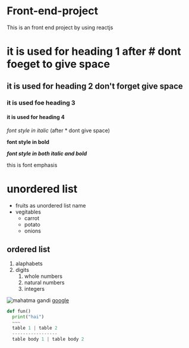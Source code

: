 # Front-end-project
This is an front end project by using  reactjs
# it is used for heading 1 after # dont foeget to give space
## it is used for heading 2 don't forget give space
### it is used foe heading 3
#### it is used for heading 4
*font style in italic* (after * dont give space)

**font style in bold**

***font style in both italic and bold***

this is font emphasis
# unordered list
* fruits as unordered list name
* vegitables
  * carrot
  * potato
  * onions
## ordered list
1. alaphabets
2. digits
    1. whole numbers
    2. natural numbers
     3. integers
  
  ![ mahatma gandi](https://upload.wikimedia.org/wikipedia/commons/7/7a/Mahatma-Gandhi%2C_studio%2C_1931.jpg)
  [google](https://www.google.com/)
  ~~~python
  def fun()
    print("hai")
    ~~~
    table 1 | table 2
    -----------------
    table body 1 | table body 2
    
  
